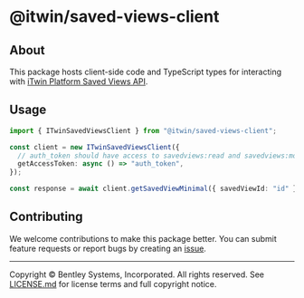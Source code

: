 # @itwin/saved-views-client

## About

This package hosts client-side code and TypeScript types for interacting with [iTwin Platform Saved Views API](https://developer.bentley.com/apis/savedviews/overview/).

## Usage

```ts
import { ITwinSavedViewsClient } from "@itwin/saved-views-client";

const client = new ITwinSavedViewsClient({
  // auth_token should have access to savedviews:read and savedviews:modify OIDC scopes
  getAccessToken: async () => "auth_token",
});

const response = await client.getSavedViewMinimal({ savedViewId: "id" });
```

## Contributing

We welcome contributions to make this package better. You can submit feature requests or report bugs by creating an [issue](https://github.com/iTwin/saved-views-react/issues).

---

Copyright © Bentley Systems, Incorporated. All rights reserved. See [LICENSE.md](./LICENSE.md) for license terms and full copyright notice.
